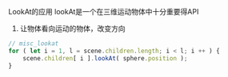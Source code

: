 LookAt的应用
lookAt是一个在三维运动物体中十分重要得API
1. 让物体看向运动的物体，改变方向
```js
// misc_lookat
for ( let i = 1, l = scene.children.length; i < l; i ++ ) {
    scene.children[ i ].lookAt( sphere.position );
}

```